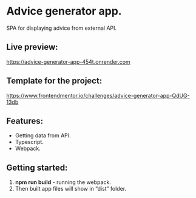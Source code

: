 # Advice generator app.

SPA for displaying advice from external API.

## Live preview:

https://advice-generator-app-454t.onrender.com

## Template for the project:

https://www.frontendmentor.io/challenges/advice-generator-app-QdUG-13db

## Features:

- Getting data from API.
- Typescript.
- Webpack.

## Getting started:

1. **npm run build** - running the webpack.
2. Then built app files will show in “dist” folder.
